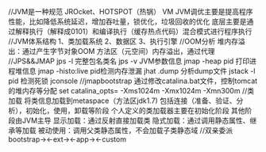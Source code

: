 //JVM是一种规范
JROcket、HOTSPOT（热锅） VM
JVM调优主要是提高程序性能，比如降低系统延迟，增加吞吐量，锁优化，垃圾回收的优化
底层主要是通过解释执行（解释成0101）和编译执行（缓存热点代码）混合模式进行程序执行
//JVM体系结构
1、类加载系统
2、数据区
3、执行引擎
//OOM分析
堆内存溢出：通过产生字节对象OOM
方法区（元空间）内存溢出，通过代理
//JPS&&JMAP
jps -l 完整包名类名
jps -v JVM参数信息
jmap -heap pid 打印进程堆信息
jmap -histo:live pid检测内存泄漏
jhat .dump 分析dump文件
jstack -l pid 检测死锁
jconsole
//jmapbootstrap
通过修改catalina.bat文件，控制tomcat的堆内存等分配
set catalina_opts= -Xms1024m -Xmx1024m -Xmn300m
//类加载
将类信息加载到metaspace（方法区jdk1.7)
包括连接（准备、验证、分析），初始化，使用，卸载等阶段
个人定义的类加载器主要在初始化阶段 其他阶段由JVM主导
显示加载：通过反射直接加载类 隐式加载：通过调用静态属性、继承等加载
被动使用：调用父类静态属性，不会加载子类静态域
//双亲委派
bootstrap-><-ext-><-app-><-custom